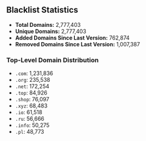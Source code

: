 ## Blacklist Statistics

- **Total Domains:** 2,777,403
- **Unique Domains:** 2,777,403
- **Added Domains Since Last Version:** 762,874
- **Removed Domains Since Last Version:** 1,007,387

### Top-Level Domain Distribution

-  `.com`: 1,231,836
-  `.org`: 235,538
-  `.net`: 172,254
-  `.top`: 84,926
-  `.shop`: 76,097
-  `.xyz`: 68,483
-  `.io`: 61,518
-  `.ru`: 56,666
-  `.info`: 50,275
-  `.pl`: 48,773
